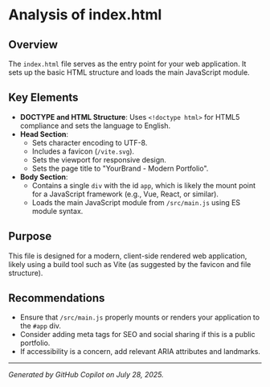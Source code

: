 # Analysis of index.html

## Overview
The `index.html` file serves as the entry point for your web application. It sets up the basic HTML structure and loads the main JavaScript module.

## Key Elements
- **DOCTYPE and HTML Structure**: Uses `<!doctype html>` for HTML5 compliance and sets the language to English.
- **Head Section**:
  - Sets character encoding to UTF-8.
  - Includes a favicon (`/vite.svg`).
  - Sets the viewport for responsive design.
  - Sets the page title to "YourBrand - Modern Portfolio".
- **Body Section**:
  - Contains a single `div` with the id `app`, which is likely the mount point for a JavaScript framework (e.g., Vue, React, or similar).
  - Loads the main JavaScript module from `/src/main.js` using ES module syntax.

## Purpose
This file is designed for a modern, client-side rendered web application, likely using a build tool such as Vite (as suggested by the favicon and file structure).

## Recommendations
- Ensure that `/src/main.js` properly mounts or renders your application to the `#app` div.
- Consider adding meta tags for SEO and social sharing if this is a public portfolio.
- If accessibility is a concern, add relevant ARIA attributes and landmarks.

---
*Generated by GitHub Copilot on July 28, 2025.*
